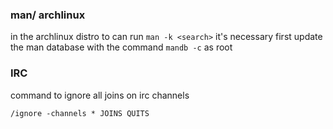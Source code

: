 ### man/ archlinux

in the archlinux distro to can run `man -k <search>` it's necessary first update
the man database with the command `mandb -c` as root

### IRC

command to ignore all joins on irc channels

`/ignore -channels * JOINS QUITS`

